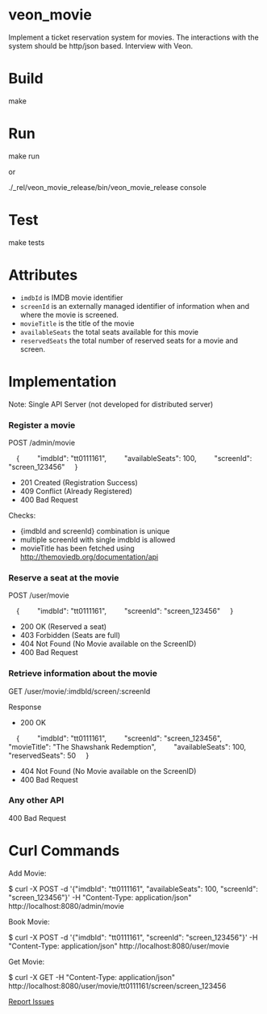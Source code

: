 # veon_movie
Implement a ticket reservation system for movies. The interactions with the system should be http/json based. Interview with Veon. 

# Build

make

# Run 

make run 

or

./_rel/veon_movie_release/bin/veon_movie_release console

# Test 

make tests 

# Attributes
* `imdbId` is IMDB movie identifier
* `screenId` is an externally managed identifier of information when and where the movie is screened.
* `movieTitle` is the title of the movie
* `availableSeats` the total seats available for this movie
* `reservedSeats` the total number of reserved seats for a movie and screen.


# Implementation 

Note: Single API Server (not developed for distributed server)

### Register a movie

POST /admin/movie
 
    {
        "imdbId": "tt0111161",
        "availableSeats": 100,
        "screenId": "screen_123456"
    }    

* 201 Created (Registration Success)
* 409 Conflict (Already Registered)
* 400 Bad Request

Checks:

* {imdbId and screenId} combination is unique
* multiple screenId with single imdbId is allowed
* movieTitle has been fetched using http://themoviedb.org/documentation/api  


### Reserve a seat at the movie

POST /user/movie

    {
        "imdbId": "tt0111161",
        "screenId": "screen_123456"
    }    

* 200 OK (Reserved a seat)
* 403 Forbidden (Seats are full)
* 404 Not Found (No Movie available on the ScreenID)
* 400 Bad Request

### Retrieve information about the movie

GET /user/movie/:imdbId/screen/:screenId

Response
* 200 OK

    {
        "imdbId": "tt0111161",
        "screenId": "screen_123456",
        "movieTitle": "The Shawshank Redemption",
        "availableSeats": 100,
        "reservedSeats": 50
    }   
    
* 404 Not Found (No Movie available on the ScreenID)
* 400 Bad Request

### Any other API
400 Bad Request


# Curl Commands

Add Movie: 

$ curl -X POST -d '{"imdbId": "tt0111161", "availableSeats": 100, "screenId": "screen_123456"}' -H "Content-Type: application/json" http://localhost:8080/admin/movie

Book Movie:

$ curl -X POST -d '{"imdbId": "tt0111161", "screenId": "screen_123456"}'  -H "Content-Type: application/json" http://localhost:8080/user/movie

Get Movie:

$ curl -X GET  -H "Content-Type: application/json" http://localhost:8080/user/movie/tt0111161/screen/screen_123456

[Report Issues](./issues)
